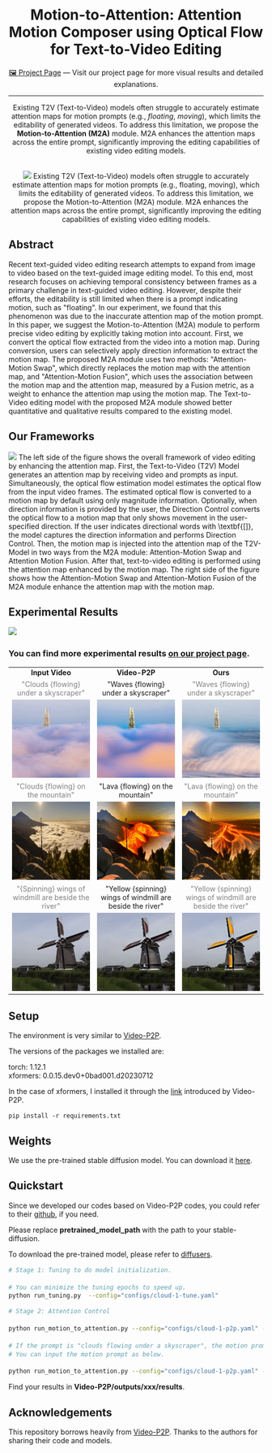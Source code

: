 <div align="center">

<h1>Motion-to-Attention: Attention Motion Composer using Optical Flow for Text-to-Video Editing</h1>

[🖼️ Project Page](https://currycurry915.github.io/Motion-to-Attention/) — Visit our project page for more visual results and detailed explanations.

---

Existing T2V (Text-to-Video) models often struggle to accurately estimate attention maps for motion prompts (e.g., *floating*, *moving*), which limits the editability of generated videos. To address this limitation, we propose the **Motion-to-Attention (M2A)** module. M2A enhances the attention maps across the entire prompt, significantly improving the editing capabilities of existing video editing models.


<br>

<image src="results/readme_images/TCVST_fig1.png"  />
Existing T2V (Text-to-Video) models often struggle to accurately estimate attention maps for motion prompts (e.g., floating, moving), which limits the editability of generated videos. To address this limitation, we propose the Motion-to-Attention (M2A) module. M2A enhances the attention maps across the entire prompt, significantly improving the editing capabilities of existing video editing models.
<br>

</div>

## Abstract
Recent text-guided video editing research attempts to expand from image to video based on the text-guided image editing model. To this end, most research focuses on achieving temporal consistency between frames as a primary challenge in text-guided video editing. However, despite their efforts, the editability is still limited when there is a prompt indicating motion, such as "floating". In our experiment, we found that this phenomenon was due to the inaccurate attention map of the motion prompt. In this paper, we suggest the Motion-to-Attention (M2A) module to perform precise video editing by explicitly taking motion into account. First, we convert the optical flow extracted from the video into a motion map. During conversion, users can selectively apply direction information to extract the motion map. The proposed M2A module uses two methods: "Attention-Motion Swap", which directly replaces the motion map with the attention map, and "Attention-Motion Fusion", which uses the association between the motion map and the attention map, measured by a Fusion metric, as a weight to enhance the attention map using the motion map. The Text-to-Video editing model with the proposed M2A module showed better quantitative and qualitative results compared to the existing model.


## Our Frameworks
<image src="results/TCSVT_framework.png"  />
The left side of the figure shows the overall framework of video editing by enhancing the attention map. First, the Text-to-Video (T2V) Model generates an attention map by receiving video and prompts as input. Simultaneously, the optical flow estimation model estimates the optical flow from the input video frames. The estimated optical flow is converted to a motion map by default using only magnitude information. Optionally, when direction information is provided by the user, the Direction Control converts the optical flow to a motion map that only shows movement in the user-specified direction. If the user indicates directional words with \textbf{[]}, the model captures the direction information and performs Direction Control. Then, the motion map is injected into the attention map of the T2V-Model in two ways from the M2A module: Attention-Motion Swap and Attention Motion Fusion. After that, text-to-video editing is performed using the attention map enhanced by the motion map. The right side of the figure shows how the Attention-Motion Swap and Attention-Motion Fusion of the M2A module enhance the attention map with the motion map.


## Experimental Results
<image src="results/experimental_results.png"  />


### You can find more experimental results [on our project page](https://currycurry915.github.io/Motion-to-Attention/).

<table class="center">
<tr>
  <td align="center" ><b>Input Video</b></td>
  <td align="center" ><b>Video-P2P</b></td>
  <td align="center" ><b>Ours</b></td>
</tr>

 <tr>
  <td align="center" width=25% style="text-align:center;color:gray;">"Clouds {flowing} under a skyscraper"</td>
  <td align="center" width=25% style="text-align:center;">"Waves {flowing} under a skyscraper"</td>
  <td align="center" width=25% style="text-align:center;color:gray;">"Waves {flowing} under a skyscraper"</td>
</tr>

<tr>
  <td align="center" style colspan="1"><img src="results/clouds_waves_input.gif" loop=infinite></td>
  <td align="center" style colspan="1"><img src="results/clouds_waves_ori.gif"></td>
  <td align="center" style colspan="1"><img src="results/clouds_waves_MMI.gif"></td>
</tr>


<tr>
  <td align="center" width=25% style="text-align:center;color:gray;">"Clouds {flowing} on the mountain"</td>
  <td align="center" width=25% style="text-align:center;">"Lava {flowing} on the mountain"</td>
  <td align="center" width=25% style="text-align:center;color:gray;">"Lava {flowing} on the mountain"</td>
</tr>

<tr>
  <td align="center" style colspan="1"><img src="results/clouds_lava_input.gif"></td>
  <td align="center" style colspan="1"><img src="results/clouds_lava_ori.gif"></td>
  <td align="center" style colspan="1"><img src="results/clouds_lava_MMI.gif"></td>       
</tr>

<tr>
  <td align="center" width=25% style="text-align:center;color:gray;">"{Spinning} wings of windmill are beside the river"</td>
  <td align="center" width=25% style="text-align:center;">"Yellow {spinning} wings of windmill are beside the river"</td>
  <td align="center" width=25% style="text-align:center;color:gray;">"Yellow {spinning} wings of windmill are beside the river"</td>
</tr>

<tr>
  <td align="center" style colspan="1"><img src="results/yellow_windmill_input.gif"></td>
  <td align="center" style colspan="1"><img src="results/yellow_windmill_ori.gif"></td>
  <td align="center" style colspan="1"><img src="results/yellow_windmill_MMI.gif"></td>       
</tr>
</table>




## Setup

The environment is very similar to [Video-P2P](https://github.com/ShaoTengLiu/Video-P2P).

The versions of the packages we installed are:

torch: 1.12.1 \
xformers: 0.0.15.dev0+0bad001.d20230712

In the case of xformers, I installed it through the [link](https://github.com/bryandlee/Tune-A-Video/issues/4) introduced by Video-P2P.

```shell
pip install -r requirements.txt
```


## Weights

We use the pre-trained stable diffusion model. You can download it [here](https://huggingface.co/runwayml/stable-diffusion-v1-5). 


## Quickstart

Since we developed our codes based on Video-P2P codes, you could refer to their [github](https://github.com/ShaoTengLiu/Video-P2P), if you need.

Please replace **pretrained_model_path** with the path to your stable-diffusion.

To download the pre-trained model, please refer to [diffusers](https://github.com/huggingface/diffusers).


``` bash
# Stage 1: Tuning to do model initialization.

# You can minimize the tuning epochs to speed up.
python run_tuning.py  --config="configs/cloud-1-tune.yaml"
```

``` bash
# Stage 2: Attention Control

python run_motion_to_attention.py --config="configs/cloud-1-p2p.yaml" --motion_prompt "Please enter motion prompt"

# If the prompt is "clouds flowing under a skyscraper", the motion prompt is "flowing".
# You can input the motion prompt as below.

python run_motion_to_attention.py --config="configs/cloud-1-p2p.yaml" --motion_prompt "flowing"
```

Find your results in **Video-P2P/outputs/xxx/results**.


## Acknowledgements
This repository borrows heavily from [Video-P2P](https://github.com/ShaoTengLiu/Video-P2P). Thanks to the authors for sharing their code and models.

